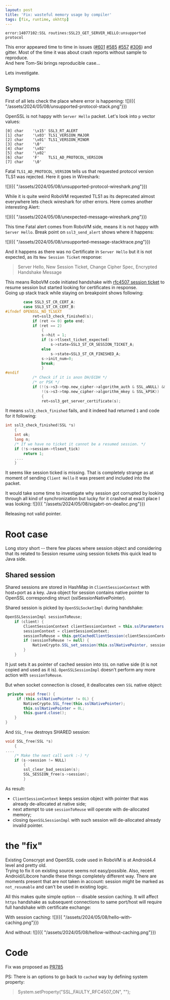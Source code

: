 ```yaml
---
layout: post
title: 'Fix: wasteful memory usage by compiler'
tags: [fix, runtime, okhttp]
---
```

```
error:14077102:SSL routines:SSL23_GET_SERVER_HELLO:unsupported protocol 
```
This error appeared time to time in issues ([#601](https://github.com/MobiVM/robovm/issues/601) [#585](https://github.com/MobiVM/robovm/issues/585) [#557](https://github.com/MobiVM/robovm/issues/557) [#306](https://github.com/MobiVM/robovm/issues/306)) and gitter. 
Most of the time it was about crash reports without sample to reproduce.  
And here Tom-Ski brings reproducible case...

Lets investigate. 
<!-- more -->

## Symptoms 
First of all lets check the place where error is happening:
![]({{ "/assets/2024/05/08/unsupported-protocol-stack.png"}})

OpenSSL is not happy with `Server Hello` packet. Let's look into `p` vector values:
```
[0]	char	'\x15' SSL3_RT_ALERT
[1]	char	'\x03' TLS1_VERSION_MAJOR
[2]	char	'\x01' TLS1_VERSION_MINOR
[3]	char	'\0'
[4]	char	'\x02'
[5]	char	'\x02'
[6]	char	'F'    TLS1_AD_PROTOCOL_VERSION 
[7]	char	'\0'
```

Fatal `TLS1_AD_PROTOCOL_VERSION` tells us that requested protocol version TLS1 was rejected. 
Here it goes in Wireshark:

![]({{ "/assets/2024/05/08/unsupported-protocol-wireshark.png"}})


While it is quite weird RoboVM requested TLS1 as its deprecated almost everywhere lets check wireshark for other errors. Here comes another interesting Alert:

![]({{ "/assets/2024/05/08/unexpected-message-wireshark.png"}})


This time Fatal alert comes from RoboVM side, means it is not happy with `Server Hello`. Break point on `ssl3_send_alert` shows where it happens:

![]({{ "/assets/2024/05/08/unsupported-message-stacktrace.png"}})


And it happens as there was no Certificate in `Server Hello` but it is not expected, as its `New Session Ticket` response:
> Server Hello, New Session Ticket, Change Cipher Spec, Encrypted Handshake Message

This means RoboVM code initiated handshake with [rfc4507 session ticket](https://datatracker.ietf.org/doc/html/rfc4507) to resume session but started looking for certificates in response.  
Going up stack track while staying on breakpoint shows following:
```cpp
		case SSL3_ST_CR_CERT_A:
		case SSL3_ST_CR_CERT_B:
#ifndef OPENSSL_NO_TLSEXT
			ret=ssl3_check_finished(s);
			if (ret <= 0) goto end;
			if (ret == 2)
				{
				s->hit = 1;
				if (s->tlsext_ticket_expected)
					s->state=SSL3_ST_CR_SESSION_TICKET_A;
				else
					s->state=SSL3_ST_CR_FINISHED_A;
				s->init_num=0;
				break;
				}
#endif
			/* Check if it is anon DH/ECDH */
			/* or PSK */
			if (!(s->s3->tmp.new_cipher->algorithm_auth & SSL_aNULL) &&
			    !(s->s3->tmp.new_cipher->algorithm_mkey & SSL_kPSK))
				{
				ret=ssl3_get_server_certificate(s);
```

It means `ssl3_check_finished` fails, and it indeed had returned `1` and code for it following:
```cpp
int ssl3_check_finished(SSL *s)
	{
	int ok;
	long n;
	/* If we have no ticket it cannot be a resumed session. */
	if (!s->session->tlsext_tick)
		return 1;
	.... 
	}
```

It seems like session ticked is missing. That is completely strange as at moment of sending `Client Hello` it was present and included into the packet.

It would take some time to investigate why session got corrupted by looking through all kind of synchronization but lucky for it crashed at exact place I was looking:
![]({{ "/assets/2024/05/08/sigabrt-on-dealloc.png"}})

Releasing not valid pointer.

# Root case 
Long story short -- there few places where session object and considering that its related to Session resume using session tickets this quick lead to Java side.

## Shared session
Shared sessions are stored in HashMap in `ClientSessionContext` with host+port as a key. Java object for session contains native pointer to OpenSSL corresponding struct (sslSessionNativePointer). 

Shared session is picked by `OpenSSLSocketImpl` during handshake:
```java
OpenSSLSessionImpl sessionToReuse;
    if (client) {
        ClientSessionContext clientSessionContext = this.sslParameters.getClientSessionContext();
        sessionContext = clientSessionContext;
        sessionToReuse = this.getCachedClientSession(clientSessionContext);
        if (sessionToReuse != null) {
            NativeCrypto.SSL_set_session(this.sslNativePointer, sessionToReuse.sslSessionNativePointer);
        }
    }
```
It just sets it as pointer of cached session into `SSL` on native side (it is not copied and used as it is).
`OpenSSLSessionImpl` doesn't perform any more action with `sessionToReuse`. 

But when socket connection is closed, it deallocates own `SSL` native object:
```java
 private void free() {
     if (this.sslNativePointer != 0L) {
        NativeCrypto.SSL_free(this.sslNativePointer);
        this.sslNativePointer = 0L;
        this.guard.close();
    }
}
```

And `SSL_free` destroys SHARED session:
```cpp
void SSL_free(SSL *s)
	{
....
	/* Make the next call work :-) */
	if (s->session != NULL)
		{
		ssl_clear_bad_session(s);
		SSL_SESSION_free(s->session);
		}
```

As result:
- `ClientSessionContext` keeps session object with pointer that was already de-allocated at native side;
- next attempt to use `sessionToReuse` will operate with de-allocated memory;
- closing `OpenSSLSessionImpl` with such session will de-allocated already invalid pointer. 

# the "fix"
Existing Conscrypt and OpenSSL code used in RoboVM is at Android4.4 level and pretty old.  
Trying to fix it on existing source seems not easy/possible. Also, recent Android/Libcore handle these things completely different way. 
There are moments present that are not taken in account: session might be marked as `not_resumable` and can't be used in existing logic. 

All this makes quite simple option -- disable session caching. 
It will affect `https` handshake as subsequent connections to same port/host will require full handshake with certificate exchange:

With session caching:
![]({{ "/assets/2024/05/08/hello-with-caching.png"}})

And without:
![]({{ "/assets/2024/05/08/hellow-without-caching.png"}})

# Code
Fix was proposed as [PR785](https://github.com/MobiVM/robovm/pull/785)

PS: There is an options to go back to `cached` way by defining system property:
> System.setProperty("SSL_FAULTY_RFC4507_ON", "");
